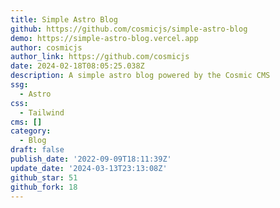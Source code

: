```yaml
---
title: Simple Astro Blog
github: https://github.com/cosmicjs/simple-astro-blog
demo: https://simple-astro-blog.vercel.app
author: cosmicjs
author_link: https://github.com/cosmicjs
date: 2024-02-18T08:05:25.038Z
description: A simple astro blog powered by the Cosmic CMS
ssg:
  - Astro
css:
  - Tailwind
cms: []
category:
  - Blog
draft: false
publish_date: '2022-09-09T18:11:39Z'
update_date: '2024-03-13T23:13:08Z'
github_star: 51
github_fork: 18
---
```

